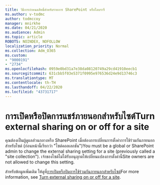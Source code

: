 ```yaml
---
title: วิธีการกําหนดสิทธิ์สําหรับรายการ SharePoint หรือไลบรารี
ms.author: v-todmc
author: todmccoy
manager: mnirkhe
ms.date: 04/21/2020
ms.audience: Admin
ms.topic: article
ROBOTS: NOINDEX, NOFOLLOW
localization_priority: Normal
ms.collection: Adm_O365
ms.custom:
- "9000191"
- "2734"
ms.openlocfilehash: 0959e0bd31a7e38da08120749a29cd41910eecb1
ms.sourcegitcommit: 631cbb5f03e5371f0995e976536d24e9d13746c3
ms.translationtype: MT
ms.contentlocale: th-TH
ms.lasthandoff: 04/22/2020
ms.locfileid: "43731717"
---
```

# <a name="turn-external-sharing-on-or-off-for-a-site"></a><span data-ttu-id="1d446-102">การเปิดหรือปิดการแชร์ภายนอกสําหรับไซต์</span><span class="sxs-lookup"><span data-stu-id="1d446-102">Turn external sharing on or off for a site</span></span>

<span data-ttu-id="1d446-103">คุณต้องเป็นผู้ดูแลส่วนกลางหรือ SharePoint เมื่อต้องการเปลี่ยนการตั้งค่าการใช้ร่วมกันภายนอกสําหรับไซต์ (ก่อนหน้านี้เรียกว่า "ไซต์คอลเลกชัน")</span><span class="sxs-lookup"><span data-stu-id="1d446-103">You must be a global or SharePoint admin to change the external sharing setting for a site (previously called a "site collection").</span></span> <span data-ttu-id="1d446-104">เจ้าของไซต์ไม่ได้รับอนุญาตให้เปลี่ยนแปลงการตั้งค่านี้</span><span class="sxs-lookup"><span data-stu-id="1d446-104">Site owners are not allowed to change this setting.</span></span> 

<span data-ttu-id="1d446-105">สําหรับข้อมูลเพิ่มเติม ให้ดูที่[การเปิดหรือปิดการใช้ร่วมกันภายนอกสําหรับไซต์](https://docs.microsoft.com/sharepoint/change-external-sharing-site)</span><span class="sxs-lookup"><span data-stu-id="1d446-105">For more information, see [Turn external sharing on or off for a site](https://docs.microsoft.com/sharepoint/change-external-sharing-site).</span></span>
